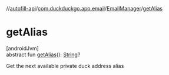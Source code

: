 //[autofill-api](../../../index.md)/[com.duckduckgo.app.email](../index.md)/[EmailManager](index.md)/[getAlias](get-alias.md)

# getAlias

[androidJvm]\
abstract fun [getAlias](get-alias.md)(): [String](https://kotlinlang.org/api/latest/jvm/stdlib/kotlin/-string/index.html)?

Get the next available private duck address alias
